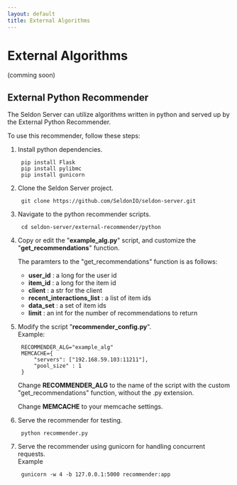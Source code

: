 ```yaml
---
layout: default
title: External Algorithms
---
```


# External Algorithms

(comming soon)

## External Python Recommender

The Seldon Server can utilize algorithms written in python and served up by the External Python Recommender.

To use this recommender, follow these steps:

1. Install python dependencies.

        pip install Flask
        pip install pylibmc
        pip install gunicorn

1. Clone the Seldon Server project.

        git clone https://github.com/SeldonIO/seldon-server.git

1. Navigate to the python recommender scripts.

        cd seldon-server/external-recommender/python

1. Copy or edit the "**example_alg.py**" script, and customize the "**get_recommendations**" function.

    The paramters to the "get_recommendations" function is as follows:

    * **user_id** : a long for the user id
    * **item_id** : a long for the item id
    * **client** : a str for the client
    * **recent_interactions_list** : a list of item ids
    * **data_set** : a set of item ids
    * **limit** : an int for the number of recommendations to return

1. Modify the script "**recommender_config.py**".  
    Example:

        RECOMMENDER_ALG="example_alg"
        MEMCACHE={
            "servers": ["192.168.59.103:11211"],
            "pool_size" : 1
        }

    Change **RECOMMENDER_ALG** to the name of the script with the custom "get_recommendations" function, without the .py extension.

    Change **MEMCACHE** to your memcache settings.

1. Serve the recommender for testing.

        python recommender.py

1. Serve the recommender using gunicorn for handling concurrent requests.  
    Example

        gunicorn -w 4 -b 127.0.0.1:5000 recommender:app

